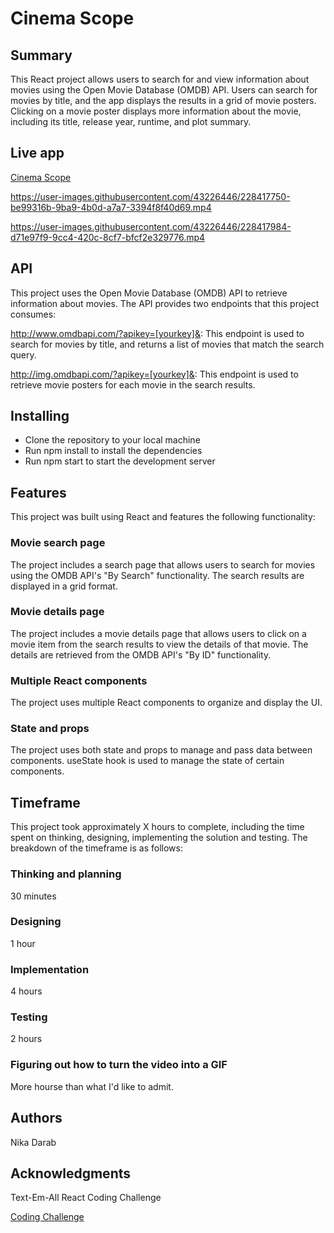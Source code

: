 # Cinema Scope

## Summary

This React project allows users to search for and view information about movies using the Open Movie Database (OMDB) API. Users can search for movies by title, and the app displays the results in a grid of movie posters. Clicking on a movie poster displays more information about the movie, including its title, release year, runtime, and plot summary.

## Live app

[Cinema Scope](https://cinemascope.netlify.app/) 

https://user-images.githubusercontent.com/43226446/228417750-be99316b-9ba9-4b0d-a7a7-3394f8f40d69.mp4

https://user-images.githubusercontent.com/43226446/228417984-d71e97f9-9cc4-420c-8cf7-bfcf2e329776.mp4


## API

This project uses the Open Movie Database (OMDB) API to retrieve information about movies. The API provides two endpoints that this project consumes:

http://www.omdbapi.com/?apikey=[yourkey]&: This endpoint is used to search for movies by title, and returns a list of movies that match the search query.


http://img.omdbapi.com/?apikey=[yourkey]&: This endpoint is used to retrieve movie posters for each movie in the search results.

## Installing

- Clone the repository to your local machine
- Run npm install to install the dependencies
- Run npm start to start the development server

## Features

This project was built using React and features the following functionality:

### Movie search page

The project includes a search page that allows users to search for movies using the OMDB API's "By Search" functionality. The search results are displayed in a grid format.

### Movie details page

The project includes a movie details page that allows users to click on a movie item from the search results to view the details of that movie. The details are retrieved from the OMDB API's "By ID" functionality.

### Multiple React components

The project uses multiple React components to organize and display the UI.

### State and props

The project uses both state and props to manage and pass data between components. useState hook is used to manage the state of certain components.

## Timeframe

This project took approximately X hours to complete, including the time spent on thinking, designing, implementing the solution and testing. The breakdown of the timeframe is as follows:

### Thinking and planning

30 minutes

### Designing

1 hour

### Implementation

4 hours

### Testing

2 hours

### Figuring out how to turn the video into a GIF

More hourse than what I'd like to admit.



## Authors

Nika Darab

## Acknowledgments

Text-Em-All React Coding Challenge

[Coding Challenge](https://github.com/callemall/tea-react-challenge#text-em-all-react-coding-challenge)
